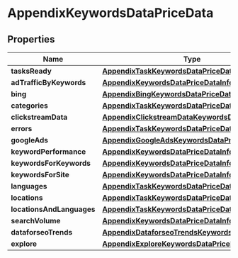 

# AppendixKeywordsDataPriceData


## Properties

| Name | Type | Description | Notes |
|------------ | ------------- | ------------- | -------------|
|**tasksReady** | [**AppendixTaskKeywordsDataPriceDataInfo**](AppendixTaskKeywordsDataPriceDataInfo.md) |  |  [optional] |
|**adTrafficByKeywords** | [**AppendixKeywordsDataPriceDataInfo**](AppendixKeywordsDataPriceDataInfo.md) |  |  [optional] |
|**bing** | [**AppendixBingKeywordsDataPriceData**](AppendixBingKeywordsDataPriceData.md) |  |  [optional] |
|**categories** | [**AppendixTaskKeywordsDataPriceDataInfo**](AppendixTaskKeywordsDataPriceDataInfo.md) |  |  [optional] |
|**clickstreamData** | [**AppendixClickstreamDataKeywordsDataPriceData**](AppendixClickstreamDataKeywordsDataPriceData.md) |  |  [optional] |
|**errors** | [**AppendixTaskKeywordsDataPriceDataInfo**](AppendixTaskKeywordsDataPriceDataInfo.md) |  |  [optional] |
|**googleAds** | [**AppendixGoogleAdsKeywordsDataPriceData**](AppendixGoogleAdsKeywordsDataPriceData.md) |  |  [optional] |
|**keywordPerformance** | [**AppendixKeywordsDataPriceDataInfo**](AppendixKeywordsDataPriceDataInfo.md) |  |  [optional] |
|**keywordsForKeywords** | [**AppendixKeywordsDataPriceDataInfo**](AppendixKeywordsDataPriceDataInfo.md) |  |  [optional] |
|**keywordsForSite** | [**AppendixKeywordsDataPriceDataInfo**](AppendixKeywordsDataPriceDataInfo.md) |  |  [optional] |
|**languages** | [**AppendixTaskKeywordsDataPriceDataInfo**](AppendixTaskKeywordsDataPriceDataInfo.md) |  |  [optional] |
|**locations** | [**AppendixTaskKeywordsDataPriceDataInfo**](AppendixTaskKeywordsDataPriceDataInfo.md) |  |  [optional] |
|**locationsAndLanguages** | [**AppendixTaskKeywordsDataPriceDataInfo**](AppendixTaskKeywordsDataPriceDataInfo.md) |  |  [optional] |
|**searchVolume** | [**AppendixKeywordsDataPriceDataInfo**](AppendixKeywordsDataPriceDataInfo.md) |  |  [optional] |
|**dataforseoTrends** | [**AppendixDataforseoTrendsKeywordsDataPriceData**](AppendixDataforseoTrendsKeywordsDataPriceData.md) |  |  [optional] |
|**explore** | [**AppendixExploreKeywordsDataPriceData**](AppendixExploreKeywordsDataPriceData.md) |  |  [optional] |



